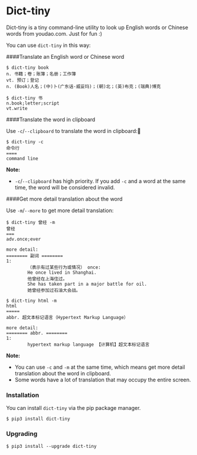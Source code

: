 # Dict-tiny

Dict-tiny is a tiny command-line utility to look up English words or Chinese words from youdao.com. Just for fun :)

You can use `dict-tiny` in this way:



####Translate an English word or Chinese word

```shell
$ dict-tiny book
n. 书籍；卷；账簿；名册；工作簿
vt. 预订；登记
n. (Book)人名；(中)卜(广东话·威妥玛)；(朝)北；(英)布克；(瑞典)博克
```

```shell
$ dict-tiny 书
n.book;letter;script
vt.write
```


####Translate the word in clipboard

Use `-c`/`--clipboard` to translate the word in clipboard:

```shell
$ dict-tiny -c
命令行
====
command line
```
**Note:**

* `-c`/`--clipboard` has high priority. If you add `-c` and a word at the same time, the word will be considered invalid.



####Get more detail translation about the word

Use `-m`/`--more` to get more detail translation:

```shell
$ dict-tiny 曾经 -m
曾经
===
adv.once;ever

more detail:
======== 副词 ========
1:
        （表示有过某些行为或情况） once:
        He once lived in Shanghai.
        他曾经在上海住过。
        She has taken part in a major battle for oil.
        她曾经参加过石油大会战。

```

```shell
$ dict-tiny html -m
html
=====
abbr. 超文本标记语言（Hypertext Markup Language）

more detail:
======== abbr. ========
1:
        hypertext markup language 【计算机】超文本标记语言

```

**Note:**

* You can use `-c` and `-m` at the same time, which means get more detail translation about the word in clipboard.
* Some words have a lot of translation that may occupy the entire screen.



### Installation

You can install `dict-tiny` via the pip package manager.

```shell
$ pip3 install dict-tiny
```

### Upgrading

```shell
$ pip3 install --upgrade dict-tiny
```

